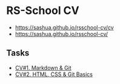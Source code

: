 # RS-School CV

- https://sashua.github.io/rsschool-cv/cv
- https://sashua.github.io/rsschool-cv/

## Tasks

- [CV#1. Markdown & Git](https://github.com/rolling-scopes-school/tasks/blob/master/tasks/cv/git-markdown.md)
- [CV#2. HTML, CSS & Git Basics](https://github.com/rolling-scopes-school/tasks/blob/master/tasks/cv/html-css-git.md)
